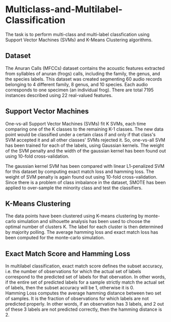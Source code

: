 # Multiclass-and-Multilabel-Classification

The task is to perform multi-class and multi-label classfication using Support Vector Machines (SVMs) 
and K-Means Clustering algorithms.

## Dataset
The Anuran Calls (MFCCs) dataset contains the acoustic features extracted from syllables of anuran (frogs) calls, 
including the family, the genus, and the species labels. This dataset was created segmenting 60 audio records belonging 
to 4 different family, 8 genus, and 10 species. Each audio corresponds to one specimen (an individual frog).
There are total 7195 instances described using 22 real-valued features. 

## Support Vector Machines
One-vs-all Support Vector Machines (SVMs) fit K SVMs, each time comparing one of the K classes to the remaining K-1 classes.
The new data point would be classified under a certain class if and only if that class's SVM accepted it and all other 
classes' SVMs rejected it. So, one-vs-all SVM has been trained for each of the labels, using Gaussian kernels.
The weight of the SVM penalty and the width of the gaussian kernel has been found out using 10-fold cross-validation.

The gaussian kernel SVM has been compared with linear L1-penalized SVM for this dataset by computing exact match loss and
hamming loss. The weight of SVM penalty is again found out using 10-fold cross-validation. Since there is a problem of class 
imbalance in the dataset, SMOTE has been applied to over-sample the minority class and test the classifiers.

## K-Means Clustering
The data points have been clustered using K-means clustering by monte-carlo simulation and silhouette analysis has been used 
to choose the optimal number of clusters K. The label for each cluster is then determined by majority polling. The average
hamming loss and exact match loss has been computed for the monte-carlo simulation.

## Exact Match Score and Hamming Loss
In multilabel classification, exact match score defines the subset accuracy, i.e. the number of observations for which the 
actual set of labels correspond to the predicted set of labels for that obervation. In other words, if the entire set of 
predicted labels for a sample strictly match the actual set of labels, then the subset accuracy will be 1, otherwise it 
is 0. <br/>
Hamming Loss computes the average hamming distance between two set of samples. It is the fraction of observations for which 
labels are not predicted properly. In other words, if an observation has 3 labels, and 2 out of these 3 labels are not 
predicted correctly, then the hamming distance is 2. <br/>
 
